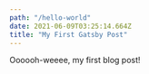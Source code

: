 ```yaml
---
path: "/hello-world"
date: 2021-06-09T03:25:14.664Z
title: "My First Gatsby Post"
---
```


Oooooh-weeee, my first blog post!
